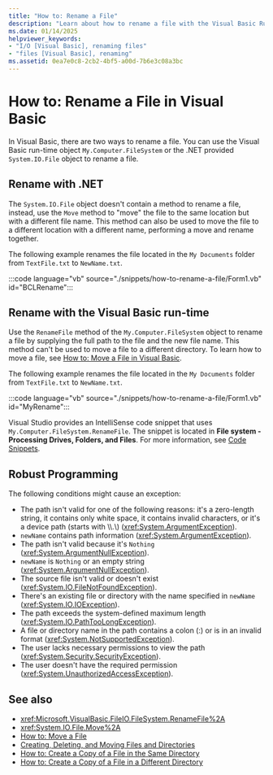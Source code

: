 ```yaml
---
title: "How to: Rename a File"
description: "Learn about how to rename a file with the Visual Basic Runtime Library or the .NET base class library."
ms.date: 01/14/2025
helpviewer_keywords: 
- "I/O [Visual Basic], renaming files"
- "files [Visual Basic], renaming"
ms.assetid: 0ea7e0c8-2cb2-4bf5-a00d-7b6e3c08a3bc
---
```

# How to: Rename a File in Visual Basic

In Visual Basic, there are two ways to rename a file. You can use the Visual Basic run-time object `My.Computer.FileSystem` or the .NET provided `System.IO.File` object to rename a file.

## Rename with .NET

The `System.IO.File` object doesn't contain a method to rename a file, instead, use the `Move` method to "move" the file to the same location but with a different file name. This method can also be used to move the file to a different location with a different name, performing a move and rename together.

The following example renames the file located in the `My Documents` folder from `TextFile.txt` to `NewName.txt`.

:::code language="vb" source="./snippets/how-to-rename-a-file/Form1.vb" id="BCLRename":::

## Rename with the Visual Basic run-time

Use the `RenameFile` method of the `My.Computer.FileSystem` object to rename a file by supplying the full path to the file and the new file name. This method can't be used to move a file to a different directory. To learn how to move a file, see [How to: Move a File in Visual Basic](how-to-move-a-file.md).

The following example renames the file located in the `My Documents` folder from `TextFile.txt` to `NewName.txt`.

:::code language="vb" source="./snippets/how-to-rename-a-file/Form1.vb" id="MyRename":::

Visual Studio provides an IntelliSense code snippet that uses `My.Computer.FileSystem.RenameFile`. The snippet is located in **File system - Processing Drives, Folders, and Files**. For more information, see [Code Snippets](/visualstudio/ide/code-snippets).

## Robust Programming

The following conditions might cause an exception:

- The path isn't valid for one of the following reasons: it's a zero-length string, it contains only white space, it contains invalid characters, or it's a device path (starts with \\\\.\\) (<xref:System.ArgumentException>).
- `newName` contains path information (<xref:System.ArgumentException>).
- The path isn't valid because it's `Nothing` (<xref:System.ArgumentNullException>).
- `newName` is `Nothing` or an empty string (<xref:System.ArgumentNullException>).
- The source file isn't valid or doesn't exist (<xref:System.IO.FileNotFoundException>).
- There's an existing file or directory with the name specified in `newName` (<xref:System.IO.IOException>).
- The path exceeds the system-defined maximum length (<xref:System.IO.PathTooLongException>).
- A file or directory name in the path contains a colon (:) or is in an invalid format (<xref:System.NotSupportedException>).
- The user lacks necessary permissions to view the path (<xref:System.Security.SecurityException>).
- The user doesn't have the required permission (<xref:System.UnauthorizedAccessException>).

## See also

- <xref:Microsoft.VisualBasic.FileIO.FileSystem.RenameFile%2A>
- <xref:System.IO.File.Move%2A>
- [How to: Move a File](how-to-move-a-file.md)
- [Creating, Deleting, and Moving Files and Directories](creating-deleting-and-moving-files-and-directories.md)
- [How to: Create a Copy of a File in the Same Directory](how-to-create-a-copy-of-a-file-in-the-same-directory.md)
- [How to: Create a Copy of a File in a Different Directory](how-to-create-a-copy-of-a-file-in-a-different-directory.md)

